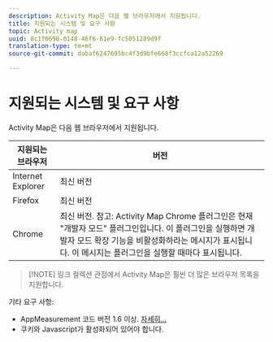 ```yaml
---
description: Activity Map은 다음 웹 브라우저에서 지원됩니다.
title: 지원되는 시스템 및 요구 사항
topic: Activity map
uuid: 0c1f0698-0148-46f6-81e9-fc5051289d9f
translation-type: tm+mt
source-git-commit: dabaf6247695bc4f3d9bfe668f3ccfca12a52269

---
```



# 지원되는 시스템 및 요구 사항

Activity Map은 다음 웹 브라우저에서 지원됩니다.

| 지원되는 브라우저 | 버전 |
|--- |--- |
| Internet Explorer | 최신 버전 |
| Firefox | 최신 버전 |
| Chrome | 최신 버전. 참고: Activity Map Chrome 플러그인은 현재 &quot;개발자 모드&quot; 플러그인입니다. 이 플러그인을 실행하면 개발자 모드 확장 기능을 비활성화하라는 메시지가 표시됩니다. 이 메시지는 플러그인을 실행할 때마다 표시됩니다. |

>[!NOTE] 링크 컬렉션 관점에서 Activity Map은 훨씬 더 많은 브라우저 목록을 지원합니다.

기타 요구 사항:

* AppMeasurement 코드 버전 1.6 이상. [자세히...](/help/analyze/activity-map/activitymap-getting-started/activitymap-getting-started-admins/activitymap-enable.md)
* 쿠키와 Javascript가 활성화되어 있어야 합니다.

